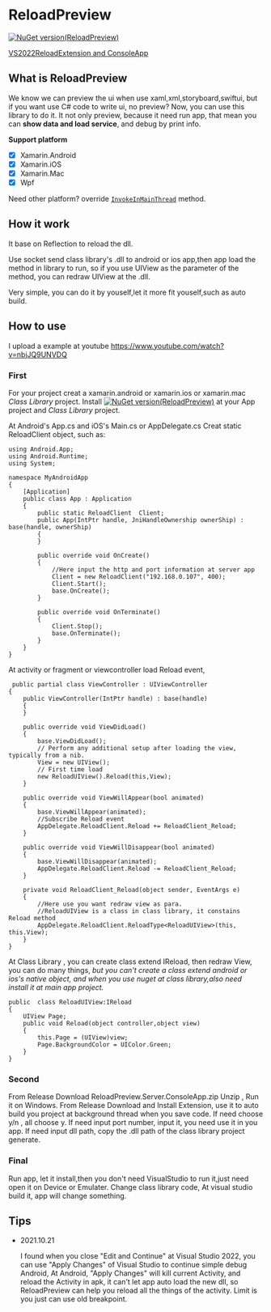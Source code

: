 # ReloadPreview

[![NuGet version(ReloadPreview)](https://img.shields.io/nuget/v/ReloadPreview?label=ReloadPreview)](https://www.nuget.org/packages/ReloadPreview/)

[VS2022ReloadExtension and ConsoleApp](https://github.com/xtuzy/ReloadPreview/releases)

## What is ReloadPreview

We know we can preview the ui when use xaml,xml,storyboard,swiftui, but if you want use C# code to write ui, no preview? Now, you can use this library to do it. 
It not only preview, because it need run app, that mean you can **show data and load service**, and debug by print info.

**Support platform**

- [x] Xamarin.Android
- [x] Xamarin.iOS
- [x] Xamarin.Mac
- [x] Wpf

Need other platform? override [`InvokeInMainThread`](https://github.com/xtuzy/ReloadPreview/blob/91de63909a1fb480e3a0f6ac7f6acf6f44bbe20d/ReloadPreview/ReloadClient.cs#L161) method.

## How it work

It base on Reflection to reload the dll. 


Use socket send class library's .dll to android or ios app,then app load the method in library to run,
so if you use UIView as the parameter of the method, you can redraw UIView at the .dll.

Very simple, you can do it by youself,let it more fit youself,such as auto build.

## How to use
I upload a example at youtube https://www.youtube.com/watch?v=nbjJQ9UNVDQ

### First
For your project creat a xamarin.android or xamarin.ios or xamarin.mac *Class Library* project.
Install [![NuGet version(ReloadPreview)](https://img.shields.io/nuget/v/ReloadPreview?label=ReloadPreview)](https://www.nuget.org/packages/ReloadPreview/) at your App project and *Class Library* project.

At Android's App.cs and iOS's Main.cs or AppDelegate.cs Creat static ReloadClient object, such as:
```
using Android.App;
using Android.Runtime;
using System;

namespace MyAndroidApp
{
    [Application]
    public class App : Application
    {
        public static ReloadClient  Client;
        public App(IntPtr handle, JniHandleOwnership ownerShip) : base(handle, ownerShip)
        {
        }

        public override void OnCreate()
        {
            //Here input the http and port information at server app
            Client = new ReloadClient("192.168.0.107", 400);
            Client.Start();
            base.OnCreate();
        }

        public override void OnTerminate()
        {
            Client.Stop();
            base.OnTerminate();
        }
    }
}
```
At activity or fragment or viewcontroller load Reload event, 

```
 public partial class ViewController : UIViewController
{
    public ViewController(IntPtr handle) : base(handle)
    {
    }

    public override void ViewDidLoad()
    {
        base.ViewDidLoad();
        // Perform any additional setup after loading the view, typically from a nib.
        View = new UIView();
        // First time load
        new ReloadUIView().Reload(this,View);
    }

    public override void ViewWillAppear(bool animated)
    {
        base.ViewWillAppear(animated);
        //Subscribe Reload event
        AppDelegate.ReloadClient.Reload += ReloadClient_Reload;
    }

    public override void ViewWillDisappear(bool animated)
    {
        base.ViewWillDisappear(animated);
        AppDelegate.ReloadClient.Reload -= ReloadClient_Reload;
    }

    private void ReloadClient_Reload(object sender, EventArgs e)
    {
        //Here use you want redraw view as para.
        //ReloadUIView is a class in class library, it constains Reload method
        AppDelegate.ReloadClient.ReloadType<ReloadUIView>(this, this.View);
    }
}

```

At Class Library , you can create class extend IReload, then redraw View, you can do many things, *but you can't create a class extend android or ios's native object, and when you use nuget at  class library,also need install it at main app project.*
```
public  class ReloadUIView:IReload
{
    UIView Page;
    public void Reload(object controller,object view)
    {
        this.Page = (UIView)view;
        Page.BackgroundColor = UIColor.Green;
    }
}

```
### Second

From Release Download ReloadPreview.Server.ConsoleApp.zip Unzip , Run it on Windows.
From Release Download and Install Extension, use it to auto build you project at background thread when you save code.
If need choose y/n , all choose y. 
If need input port number, input it, you need use it in you app.
If need input dll path, copy the .dll path of the class library project generate.

### Final
Run app, let it install,then you don't need VisualStudio to run it,just need open it on Device or Emulater. Change class library code, At visual studio build it, app will change something.

## Tips

- 2021.10.21
  
  I found when you close "Edit and Continue" at Visual Studio 2022, you can use "Apply Changes" of Visual Studio to continue simple debug Android, At Android, "Apply Changes" will kill current Activity, and reload the Activity in apk, it can't let app auto load the new dll, so ReloadPreview can help you reload all the things of the activity. Limit is you just can use old breakpoint.
